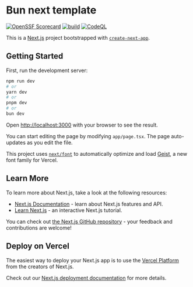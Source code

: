 # Bun next template

[![OpenSSF Scorecard](https://api.scorecard.dev/projects/github.com/ossf/scorecard/badge)](https://scorecard.dev/viewer/?uri=github.com/dsm23/dsm23-bun-next-template)
[![build](https://github.com/dsm23/dsm23-bun-next-template/actions/workflows/build.yml/badge.svg)](https://github.com/dsm23/dsm23-bun-next-template/actions/workflows/build.yml)
[![CodeQL](https://github.com/dsm23/dsm23-bun-next-template/actions/workflows/codeql.yml/badge.svg)](https://github.com/dsm23/dsm23-bun-next-template/actions/workflows/codeql.yml)

This is a [Next.js](https://nextjs.org) project bootstrapped with [`create-next-app`](https://nextjs.org/docs/app/api-reference/cli/create-next-app).

## Getting Started

First, run the development server:

```bash
npm run dev
# or
yarn dev
# or
pnpm dev
# or
bun dev
```

Open [http://localhost:3000](http://localhost:3000) with your browser to see the result.

You can start editing the page by modifying `app/page.tsx`. The page auto-updates as you edit the file.

This project uses [`next/font`](https://nextjs.org/docs/app/building-your-application/optimizing/fonts) to automatically optimize and load [Geist](https://vercel.com/font), a new font family for Vercel.

## Learn More

To learn more about Next.js, take a look at the following resources:

- [Next.js Documentation](https://nextjs.org/docs) - learn about Next.js features and API.
- [Learn Next.js](https://nextjs.org/learn) - an interactive Next.js tutorial.

You can check out [the Next.js GitHub repository](https://github.com/vercel/next.js) - your feedback and contributions are welcome!

## Deploy on Vercel

The easiest way to deploy your Next.js app is to use the [Vercel Platform](https://vercel.com/new?utm_medium=default-template&filter=next.js&utm_source=create-next-app&utm_campaign=create-next-app-readme) from the creators of Next.js.

Check out our [Next.js deployment documentation](https://nextjs.org/docs/app/building-your-application/deploying) for more details.
